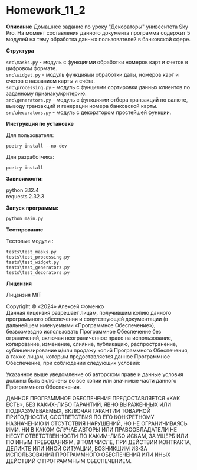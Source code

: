 # Homework_11_2

**Описание**
Домашнее задание по уроку "Декораторы" унивеситета Sky Pro.
На момент составления данного документа программа содержит 5 модулей на тему обработка данных пользователей в банковской сфере.


**Структура**

 `src\masks.py` - модуль с функциями обработки номеров карт и счетов в цифровом формате.  
 `src\widget.py` - модуль функциями обработки даты, номеров карт и счетов с названием карты и счёта.  
 `src\processing.py` - модуль с фунциями сортировки данных клиентов по заданному признаку/критерию.  
 `src\generators.py` - модуль с функциями отбора транзакций по валюте, выводу транзакций и генерации номера банковской карты.  
 `src\decorators.py` - модуль с декоратором простейшей функции.

**Инструкция по установке**

Для пользователя:

`poetry install --no-dev`

Для разработчика:

`poetry install`

**Зависимости:**

 python 3.12.4  
 requests 2.32.3

**Запуск программы:**

`python main.py`

**Тестирование**

 Тестовые модули :

  `tests\test_masks.py`  
  `tests\test_processing.py`  
  `tasts\test_widget.py`  
  `tests\test_generators.py`  
  `tests\test_decorators.py`
  

**Лицензия**

Лицензия MIT

Copyright © «2024» Алексей Фоменко  
Данная лицензия разрешает лицам, получившим копию данного программного обеспечения и сопутствующей документации (в дальнейшем именуемыми «Программное Обеспечение»), безвозмездно использовать Программное Обеспечение без ограничений, включая неограниченное право на использование, копирование, изменение, слияние, публикацию, распространение, сублицензирование и/или продажу копий Программного Обеспечения, а также лицам, которым предоставляется данное Программное Обеспечение, при соблюдении следующих условий:

Указанное выше уведомление об авторском праве и данные условия должны быть включены во все копии или значимые части данного Программного Обеспечения.

ДАННОЕ ПРОГРАММНОЕ ОБЕСПЕЧЕНИЕ ПРЕДОСТАВЛЯЕТСЯ «КАК ЕСТЬ», БЕЗ КАКИХ-ЛИБО ГАРАНТИЙ, ЯВНО ВЫРАЖЕННЫХ ИЛИ ПОДРАЗУМЕВАЕМЫХ, ВКЛЮЧАЯ ГАРАНТИИ ТОВАРНОЙ ПРИГОДНОСТИ, СООТВЕТСТВИЯ ПО ЕГО КОНКРЕТНОМУ НАЗНАЧЕНИЮ И ОТСУТСТВИЯ НАРУШЕНИЙ, НО НЕ ОГРАНИЧИВАЯСЬ ИМИ. НИ В КАКОМ СЛУЧАЕ АВТОРЫ ИЛИ ПРАВООБЛАДАТЕЛИ НЕ НЕСУТ ОТВЕТСТВЕННОСТИ ПО КАКИМ-ЛИБО ИСКАМ, ЗА УЩЕРБ ИЛИ ПО ИНЫМ ТРЕБОВАНИЯМ, В ТОМ ЧИСЛЕ, ПРИ ДЕЙСТВИИ КОНТРАКТА, ДЕЛИКТЕ ИЛИ ИНОЙ СИТУАЦИИ, ВОЗНИКШИМ ИЗ-ЗА ИСПОЛЬЗОВАНИЯ ПРОГРАММНОГО ОБЕСПЕЧЕНИЯ ИЛИ ИНЫХ ДЕЙСТВИЙ С ПРОГРАММНЫМ ОБЕСПЕЧЕНИЕМ.
